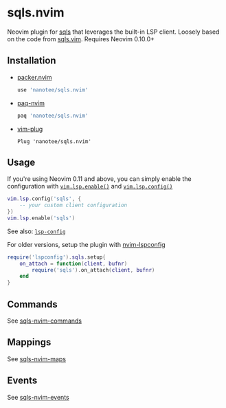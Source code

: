 # sqls.nvim

Neovim plugin for [sqls](https://github.com/lighttiger2505/sqls) that leverages the built-in LSP client. Loosely based on the code from [sqls.vim](https://github.com/lighttiger2505/sqls.vim). Requires Neovim 0.10.0+

## Installation

- [packer.nvim](https://github.com/wbthomason/packer.nvim)
    ```lua
    use 'nanotee/sqls.nvim'
    ```
- [paq-nvim](https://github.com/savq/paq-nvim)
    ```lua
    paq 'nanotee/sqls.nvim'
    ```
- [vim-plug](https://github.com/junegunn/vim-plug)
    ```vim
    Plug 'nanotee/sqls.nvim'
    ```

## Usage

If you're using Neovim 0.11 and above, you can simply enable the configuration with [`vim.lsp.enable()`](https://neovim.io/doc/user/lsp.html#vim.lsp.enable()) and [`vim.lsp.config()`](https://neovim.io/doc/user/lsp.html#vim.lsp.config())

```lua
vim.lsp.config('sqls', {
    -- your custom client configuration
})
vim.lsp.enable('sqls')
```

See also: [`lsp-config`](https://neovim.io/doc/user/lsp.html#lsp-config)

For older versions, setup the plugin with [nvim-lspconfig](https://github.com/neovim/nvim-lspconfig)

```lua
require('lspconfig').sqls.setup{
    on_attach = function(client, bufnr)
        require('sqls').on_attach(client, bufnr)
    end
}
```

## Commands

See [sqls-nvim-commands](doc/sqls-nvim.txt#L14)

## Mappings

See [sqls-nvim-maps](doc/sqls-nvim.txt#L54)

## Events

See [sqls-nvim-events](doc/sqls-nvim.txt#L66)
